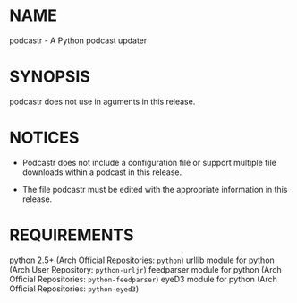 # NAME

podcastr - A Python podcast updater

# SYNOPSIS 
  
  podcastr does not use in aguments in this release.

# NOTICES

+ Podcastr does not include a configuration file or support multiple file
  downloads within a podcast in this release.

+ The file podcastr must be edited with the appropriate information in this
  release.

# REQUIREMENTS 
	
python 2.5+ (Arch Official Repositories: `python`)
urllib module for python (Arch User Repository: `python-urljr`)
feedparser module for python (Arch Official Repositories: `python-feedparser`)
eyeD3 module for python (Arch Official Repositories: `python-eyed3`)
